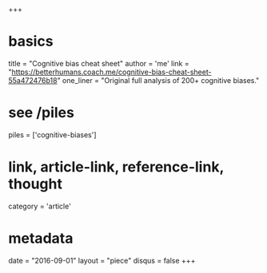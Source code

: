 +++
# basics
title     = "Cognitive bias cheat sheet"
author    = 'me'
link      = "https://betterhumans.coach.me/cognitive-bias-cheat-sheet-55a472476b18"
one_liner = "Original full analysis of 200+ cognitive biases."

# see /piles
piles     = ['cognitive-biases']

# link, article-link, reference-link, thought
category  = 'article' 

# metadata
date      = "2016-09-01"
layout    = "piece"
disqus    = false
+++


